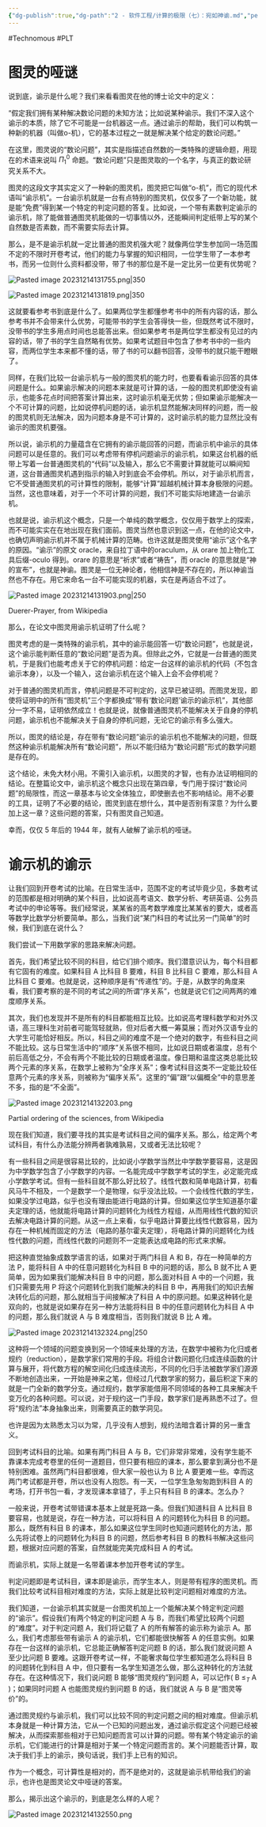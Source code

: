 ```yaml
---
{"dg-publish":true,"dg-path":"2 - 软件工程/计算的极限（七）：宛如神谕.md","permalink":"/2 - 软件工程/计算的极限（七）：宛如神谕/","created":"2023-10-09T16:11:35.000+08:00","updated":"2024-12-31T10:05:10.000+08:00"}
---
```


#Technomous #PLT 

# 图灵的哑谜

说到底，谕示是什么呢？我们来看看图灵在他的博士论文中的定义：

“假定我们拥有某种解决数论问题的未知方法；比如说某种谕示。我们不深入这个谕示的本质，除了它不可能是一台机器这一点。通过谕示的帮助，我们可以构筑一种新的机器（叫做o-机），它的基本过程之一就是解决某个给定的数论问题。”

在这里，图灵说的“数论问题”，其实是指描述自然数的一类特殊的逻辑命题，用现在的术语来说叫 $\Pi^0_1$ 命题。“数论问题”只是图灵取的一个名字，与真正的数论研究关系不大。

图灵的这段文字其实定义了一种新的图灵机，图灵把它叫做“o-机”，而它的现代术语叫“谕示机”。一台谕示机就是一台有点特别的图灵机，仅仅多了一个新功能，就是能“免费”得到某一个特定的判定问题的答复。比如说，一个带有素数判定谕示的谕示机，除了能做普通图灵机能做的一切事情以外，还能瞬间判定纸带上写的某个自然数是否素数，而不需要实际去计算。

那么，是不是谕示机就一定比普通的图灵机强大呢？就像两位学生参加同一场范围不定的不限时开卷考试，他们的能力与掌握的知识相同，一位学生带了一本参考书，而另一位则什么资料都没带，带了书的那位是不是一定比另一位更有优势呢？

![Pasted image 20231214131755.png|350](/img/user/0.Asset/resource/Pasted%20image%2020231214131755.png)

![Pasted image 20231214131819.png|350](/img/user/0.Asset/resource/Pasted%20image%2020231214131819.png)

这就要看参考书到底是什么了。如果两位学生都懂参考书中的所有内容的话，那么参考书并不会带来什么优势，可能带书的学生会答得快一些，但既然考试不限时，没带书的学生多用点时间也总能答出来。但如果参考书是两位学生都没有见过的内容的话，带了书的学生自然略有优势。如果考试题目中包含了参考书中的一些内容，而两位学生本来都不懂的话，带了书的可以翻书回答，没带书的就只能干瞪眼了。

同样，在我们比较一台谕示机与一般的图灵机的能力时，也要看看谕示回答的具体问题是什么。如果谕示解决的问题本来就是可计算的话，一般的图灵机即使没有谕示，也能多花点时间把答案计算出来，这时谕示机毫无优势；但如果谕示能解决一个不可计算的问题，比如说停机问题的话，谕示机显然能解决同样的问题，而一般的图灵机则无法解决，因为问题本身是不可计算的，这时谕示机的能力显然比没有谕示的图灵机要强。

所以说，谕示机的力量蕴含在它拥有的谕示能回答的问题，而谕示机中谕示的具体问题可以是任意的。我们可以考虑带有停机问题谕示的谕示机，如果这台机器的纸带上写着一台普通图灵机的“代码”以及输入，那么它不需要计算就能可以瞬间知道，这台普通图灵机遇到指示的输入时到底会不会停机。所以，对于谕示机而言，它不受普通图灵机的可计算性的限制，能够“计算”超越机械计算本身极限的问题。当然，这也意味着，对于一个不可计算的问题，我们不可能实际地建造一台谕示机。

也就是说，谕示机这个概念，只是一个单纯的数学概念，仅仅用于数学上的探索，而不可能实实在在地出现在我们面前。图灵当然也意识到这一点，在他的论文中，也确切声明谕示机并不属于机械计算的范畴。也许这就是图灵使用“谕示”这个名字的原因。“谕示”的原文 oracle，来自拉丁语中的oraculum，从 orare 加上物化工具后缀-oculo 得到。orare 的意思是“祈求”或者“祷告”，而 oracle 的意思就是“神的宣布”，也就是神谕。图灵是一位无神论者，他相信神是不存在的，所以神谕当然也不存在。用它来命名一台不可能实现的机器，实在是再适合不过了。

![Pasted image 20231214131903.png|250](/img/user/0.Asset/resource/Pasted%20image%2020231214131903.png)

Duerer-Prayer, from Wikipedia

那么，在论文中图灵用谕示机证明了什么呢？

图灵考虑的是一类特殊的谕示机，其中的谕示能回答一切“数论问题”，也就是说，这个谕示能判断任意的“数论问题”是否为真。但除此之外，它就是一台普通的图灵机，于是我们也能考虑关于它的停机问题：给定一台这样的谕示机的代码（不包含谕示本身），以及一个输入，这台谕示机在这个输入上会不会停机呢？

对于普通的图灵机而言，停机问题是不可判定的，这早已被证明。而图灵发现，即使将证明中的所有“图灵机”三个字都换成“带有‘数论问题’谕示的谕示机”，其他部分一字不易，证明依然成立！也就是说，就像普通图灵机不能解决关于自身的停机问题，谕示机也不能解决关于自身的停机问题，无论它的谕示有多么强大。

所以，图灵的结论是，存在带有“数论问题”谕示的谕示机也不能解决的问题，但既然这种谕示机能解决所有“数论问题”，所以不能归结为“数论问题”形式的数学问题是存在的。

这个结论，未免大材小用。不需引入谕示机，以图灵的才智，也有办法证明相同的结论。在整篇论文中，谕示机这个概念只出现在第四章，专门用于探讨“数论问题”的局限性，而这一章基本与论文全体独立，即使删去也不影响结论。用不必要的工具，证明了不必要的结论，图灵到底在想什么，其中是否别有深意？为什么要加上这一章？这些问题的答案，只有图灵自己知道。

幸而，仅仅 5 年后的 1944 年，就有人破解了谕示机的哑谜。

# 谕示机的谕示

让我们回到开卷考试的比喻。在日常生活中，范围不定的考试毕竟少见，多数考试的范围都是相对明确的某个科目，比如说高考语文、数学分析、考研英语、公务员考试中的申论等等。我们经常说，某某省的高考数学难度比某某省的要大，或者高等数学比数学分析要简单。那么，当我们说“某门科目的考试比另一门简单”的时候，我们到底在说什么？

我们尝试一下用数学家的思路来解决问题。

首先，我们希望比较不同的科目，给它们排个顺序。我们潜意识认为，每个科目都有它固有的难度。如果科目 A 比科目 B 要难，科目 B 比科目 C 要难，那么科目 A 比科目 C 要难。也就是说，这种顺序是有“传递性”的。于是，从数学的角度来看，我们要考察的是不同的考试之间的所谓“序关系”，也就是说它们之间两两的难度顺序关系。

其次，我们也发现并不是所有的科目都能相互比较。比如说高考理科数学和对外汉语，高三理科生对前者可能驾轻就熟，但对后者大概一筹莫展；而对外汉语专业的大学生可能恰好相反。所以，科目之间的难度不是一个绝对的数字，有些科目之间不能比较。这与日常生活中的“顺序”关系很不相同，比如说日期或者温度，总有个前后高低之分，不会有两个不能比较的日期或者温度。像日期和温度这类总能比较两个元素的序关系，在数学上被称为“全序关系”；像考试科目这类不一定能比较任意两个元素的序关系，则被称为“偏序关系”。这里的“偏”跟“以偏概全”中的意思差不多，指的是“不全面”。

![Pasted image 20231214132203.png](/img/user/0.Asset/resource/Pasted%20image%2020231214132203.png)

Partial ordering of the sciences, from Wikipedia

现在我们知道，我们要寻找的其实是考试科目之间的偏序关系。那么，给定两个考试科目，有什么办法能分辨两者孰难孰易，又或者无法比较呢？

有一些科目之间是很容易比较的，比如说小学数学当然比中学数学要容易，这是因为中学数学包含了小学数学的内容。一名能完成中学数学考试的学生，必定能完成小学数学考试。但有一些科目就不那么好比较了。线性代数和简单电路计算，初看风马牛不相及，一个是数学一个是物理，似乎没法比较。一个会线性代数的学生，如果没学过电路，似乎也没有理由能进行电路的计算。但如果这位学生知道基尔霍夫定理的话，他就能将电路计算的问题转化为线性方程组，从而用线性代数的知识去解决电路计算的问题。从这一点上来看，似乎电路计算要比线性代数容易，因为存在一种机械而固定的方法（电路的基尔霍夫定理），将电路计算的问题转化为线性代数的问题，而线性代数的问题则不一定能表达成电路的形式来求解。

把这种直觉抽象成数学语言的话，如果对于两门科目 A 和 B，存在一种简单的方法 P，能将科目 A 中的任意问题转化为科目 B 中的问题的话，那么 B 就不比 A 更简单，因为如果我们能解决科目 B 中的问题，那么面对科目 A 中的一个问题，我们只需要先用 P 将这个问题转化到我们能解决的科目 B 中，再用我们的知识去解决转化后的问题，那么就相当于间接解决了科目 A 中的原问题。如果这种转化是双向的，也就是说如果存在另一种方法能将科目 B 中的任意问题转化为科目 A 中的问题，那么我们就说 A 与 B 难度相当，否则我们就说 B 比 A 难。

![Pasted image 20231214132324.png|250](/img/user/0.Asset/resource/Pasted%20image%2020231214132324.png)

这种将一个领域的问题变换到另一个领域来处理的方法，在数学中被称为化归或者规约（reduction），是数学家们常用的手段。将组合计数问题化归成连续函数的计算与展开，将代数方程的解空间化归成连续流形，不同的化归手法被数学家们源源不断地创造出来，一开始是神来之笔，但经过几代数学家的努力，最后积淀下来的就是一门全新的数学分支。通过规约，数学家能借用不同领域的各种工具来解决千变万化的各种问题。可以说，对于规约这一门手段，数学家们是再熟悉不过了。但将“规约法”本身抽象出来，则需要真正的数学洞见。

也许是因为太熟悉太习以为常，几乎没有人想到，规约法暗含着计算的另一重含义。

回到考试科目的比喻。如果有两门科目 A 与 B，它们非常非常难，没有学生能不靠课本完成考卷里的任何一道题目，但只要有相应的课本，那么要拿到满分也不是特别困难。虽然两门科目都很难，但大家一般也认为 B 比 A 要更难一些。幸而这两门考试都是开卷，所以也没有人抱怨。有一天，一位学生急匆匆跑到科目 A 的考场，打开书包一看，才发现课本拿错了，手上只有科目 B 的课本。怎么办？

一般来说，开卷考试带错课本基本上就是死路一条。但我们知道科目 A 比科目 B 要容易，也就是说，存在一种方法，可以将科目 A 的问题转化为科目 B 的问题。那么，既然有科目 B 的课本，那么如果这位学生同时也知道问题转化的方法，那么先将试卷上的问题转化为科目 B 的问题，然后参考科目 B 的教科书解决这些问题，根据对应问题的答案，自然就能完美完成科目 A 的考试。

而谕示机，实际上就是一名带着课本参加开卷考试的学生。

判定问题即是考试科目，课本即是谕示，而学生本人，则是带有程序的图灵机。而我们比较考试科目相对难度的方法，实际上就是比较判定问题相对难度的方法。

我们知道，一台谕示机其实就是一台图灵机加上一个能解决某个特定判定问题的“谕示”。假设我们有两个特定的判定问题 A 与 B，而我们希望比较两个问题的“难度”。对于判定问题 A，我们将记载了 A 的所有解答的谕示称为谕示 A。那么，我们考虑那些带有谕示 A 的谕示机，它们都能很快解答 A 的任意实例。如果存在一台这样的谕示机，它总能正确解答判定问题 B 的话，那么我们就说问题 A 至少比问题 B 要难。这跟开卷考试一样，不能奢求每位学生都知道怎么将科目 B 的问题转化到科目 A 中，但只要有一名学生知道怎么做，那么这种转化的方法就存在。在这种情况下，我们说问题 B 能够“图灵规约”到问题 A，可以记作( B $\leq_T$ A )；如果同时问题 A 也能图灵规约到问题 B 的话，我们就说 A 与 B 是“图灵等价”的。

通过图灵规约与谕示机，我们可以比较不同的判定问题之间的相对难度。但谕示机本身就是一种计算方法，它从一个已知的问题出发，通过谕示假定这个问题已经被解决，从而探索那些相对于已知问题而言可以计算的问题。带有某个特定谕示的谕示机，它们能进行的计算是相对于某一个特定问题而言的。某个问题能否计算，取决于我们手上的谕示，换句话说，我们手上已有的知识。

作为一个概念，可计算性是相对的，而不是绝对的，这就是谕示机带给我们的谕示，也许也是图灵论文中哑谜的答案。

那么，揭示出这个谕示的，到底是怎么样的人呢？

![Pasted image 20231214132550.png](/img/user/0.Asset/resource/Pasted%20image%2020231214132550.png)